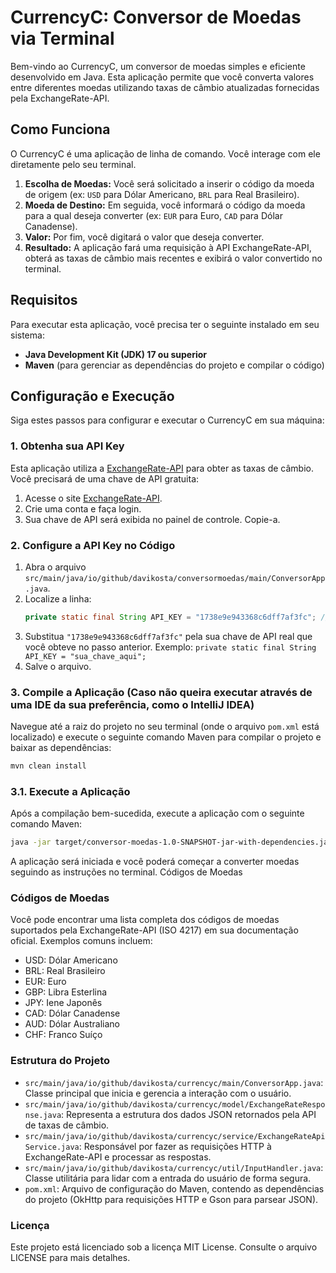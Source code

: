 # CurrencyC: Conversor de Moedas via Terminal

Bem-vindo ao CurrencyC, um conversor de moedas simples e eficiente desenvolvido em Java. Esta aplicação permite que você converta valores entre diferentes moedas utilizando taxas de câmbio atualizadas fornecidas pela ExchangeRate-API.

## Como Funciona

O CurrencyC é uma aplicação de linha de comando. Você interage com ele diretamente pelo seu terminal.

1.  **Escolha de Moedas:** Você será solicitado a inserir o código da moeda de origem (ex: `USD` para Dólar Americano, `BRL` para Real Brasileiro).
2.  **Moeda de Destino:** Em seguida, você informará o código da moeda para a qual deseja converter (ex: `EUR` para Euro, `CAD` para Dólar Canadense).
3.  **Valor:** Por fim, você digitará o valor que deseja converter.
4.  **Resultado:** A aplicação fará uma requisição à API ExchangeRate-API, obterá as taxas de câmbio mais recentes e exibirá o valor convertido no terminal.

## Requisitos

Para executar esta aplicação, você precisa ter o seguinte instalado em seu sistema:

* **Java Development Kit (JDK) 17 ou superior**
* **Maven** (para gerenciar as dependências do projeto e compilar o código)

## Configuração e Execução

Siga estes passos para configurar e executar o CurrencyC em sua máquina:

### 1. Obtenha sua API Key

Esta aplicação utiliza a [ExchangeRate-API](https://www.exchangerate-api.com/) para obter as taxas de câmbio. Você precisará de uma chave de API gratuita:

1.  Acesse o site [ExchangeRate-API](https://www.exchangerate-api.com/).
2.  Crie uma conta e faça login.
3.  Sua chave de API será exibida no painel de controle. Copie-a.

### 2. Configure a API Key no Código

1.  Abra o arquivo `src/main/java/io/github/davikosta/conversormoedas/main/ConversorApp.java`.
2.  Localize a linha:
    ```java
    private static final String API_KEY = "1738e9e943368c6dff7af3fc"; // <<< MUDAR AQUI PELA SUA CHAVE REAL!
    ```
3.  Substitua `"1738e9e943368c6dff7af3fc"` pela sua chave de API real que você obteve no passo anterior.
    Exemplo: `private static final String API_KEY = "sua_chave_aqui";`
4.  Salve o arquivo.

### 3. Compile a Aplicação (Caso não queira executar através de uma IDE da sua preferência, como o IntelliJ IDEA)

Navegue até a raiz do projeto no seu terminal (onde o arquivo `pom.xml` está localizado) e execute o seguinte comando Maven para compilar o projeto e baixar as dependências:

```bash
mvn clean install
```
### 3.1. Execute a Aplicação

Após a compilação bem-sucedida, execute a aplicação com o seguinte comando Maven:

```bash
java -jar target/conversor-moedas-1.0-SNAPSHOT-jar-with-dependencies.jar
```

A aplicação será iniciada e você poderá começar a converter moedas seguindo as instruções no terminal.
Códigos de Moedas

### Códigos de Moedas
Você pode encontrar uma lista completa dos códigos de moedas suportados pela ExchangeRate-API (ISO 4217) em sua documentação oficial. Exemplos comuns incluem:

- USD: Dólar Americano
- BRL: Real Brasileiro    
- EUR: Euro
- GBP: Libra Esterlina
- JPY: Iene Japonês
- CAD: Dólar Canadense
- AUD: Dólar Australiano
- CHF: Franco Suíço

### Estrutura do Projeto

- ```src/main/java/io/github/davikosta/currencyc/main/ConversorApp.java```: Classe principal que inicia e gerencia a interação com o usuário.
- ```src/main/java/io/github/davikosta/currencyc/model/ExchangeRateResponse.java```: Representa a estrutura dos dados JSON retornados pela API de taxas de câmbio.
- ```src/main/java/io/github/davikosta/currencyc/service/ExchangeRateApiService.java```: Responsável por fazer as requisições HTTP à ExchangeRate-API e processar as respostas.
- ```src/main/java/io/github/davikosta/currencyc/util/InputHandler.java```: Classe utilitária para lidar com a entrada do usuário de forma segura.
- ```pom.xml```: Arquivo de configuração do Maven, contendo as dependências do projeto (OkHttp para requisições HTTP e Gson para parsear JSON).

### Licença

Este projeto está licenciado sob a licença MIT License. Consulte o arquivo LICENSE para mais detalhes.

